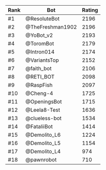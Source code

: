 Rank|Bot|Rating
---|---|---
#1|@ResoluteBot|2196
#2|@TheFreshman1902|2196
#3|@YoBot_v2|2193
#4|@ToromBot|2179
#5|@Intron014|2174
#6|@VariantsTop|2152
#7|@faith_bot|2106
#8|@RETI_BOT|2098
#9|@RaspFish|2097
#10|@Cheng-4|1725
#11|@OpeningsBot|1715
#12|@Leela8-Test|1636
#13|@clueless-bot|1534
#14|@FataliiBot|1414
#15|@Demolito_L6|1224
#16|@Demolito_L5|1154
#17|@Demolito_L4|974
#18|@pawnrobot|710
